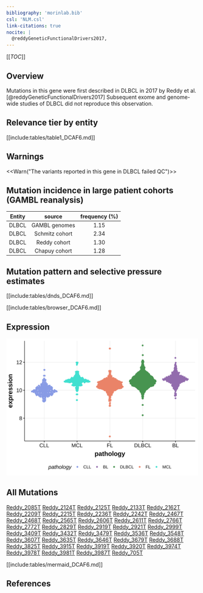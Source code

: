 ```yaml
---
bibliography: 'morinlab.bib'
csl: 'NLM.csl'
link-citations: true
nocite: |
  @reddyGeneticFunctionalDrivers2017, 
---
```

[[_TOC_]]

## Overview

Mutations in this gene were first described in DLBCL in 2017 by Reddy et al.[@reddyGeneticFunctionalDrivers2017] Subsequent exome and genome-wide studies of DLBCL did not reproduce this observation. 


## Relevance tier by entity

[[include:tables/table1_DCAF6.md]]

## Warnings

<<Warn("The variants reported in this gene in DLBCL failed QC")>>

## Mutation incidence in large patient cohorts (GAMBL reanalysis)

|Entity|source        |frequency (%)|
|:------:|:--------------:|:-------------:|
|DLBCL |GAMBL genomes |1.15         |
|DLBCL |Schmitz cohort|2.34         |
|DLBCL |Reddy cohort  |1.30         |
|DLBCL |Chapuy cohort |1.28         |

## Mutation pattern and selective pressure estimates

[[include:tables/dnds_DCAF6.md]]




[[include:tables/browser_DCAF6.md]]

## Expression
![](images/gene_expression/DCAF6_by_pathology.svg)

## All Mutations

[Reddy_2085T](https://www.bcgsc.ca/downloads/morinlab/GAMBL/Reddy/igv_reports/Reddy_2085T.html)
[Reddy_2124T](https://www.bcgsc.ca/downloads/morinlab/GAMBL/Reddy/igv_reports/Reddy_2124T.html)
[Reddy_2125T](https://www.bcgsc.ca/downloads/morinlab/GAMBL/Reddy/igv_reports/Reddy_2125T.html)
[Reddy_2133T](https://www.bcgsc.ca/downloads/morinlab/GAMBL/Reddy/igv_reports/Reddy_2133T.html)
[Reddy_2162T](https://www.bcgsc.ca/downloads/morinlab/GAMBL/Reddy/igv_reports/Reddy_2162T.html)
[Reddy_2209T](https://www.bcgsc.ca/downloads/morinlab/GAMBL/Reddy/igv_reports/Reddy_2209T.html)
[Reddy_2215T](https://www.bcgsc.ca/downloads/morinlab/GAMBL/Reddy/igv_reports/Reddy_2215T.html)
[Reddy_2236T](https://www.bcgsc.ca/downloads/morinlab/GAMBL/Reddy/igv_reports/Reddy_2236T.html)
[Reddy_2242T](https://www.bcgsc.ca/downloads/morinlab/GAMBL/Reddy/igv_reports/Reddy_2242T.html)
[Reddy_2467T](https://www.bcgsc.ca/downloads/morinlab/GAMBL/Reddy/igv_reports/Reddy_2467T.html)
[Reddy_2468T](https://www.bcgsc.ca/downloads/morinlab/GAMBL/Reddy/igv_reports/Reddy_2468T.html)
[Reddy_2565T](https://www.bcgsc.ca/downloads/morinlab/GAMBL/Reddy/igv_reports/Reddy_2565T.html)
[Reddy_2606T](https://www.bcgsc.ca/downloads/morinlab/GAMBL/Reddy/igv_reports/Reddy_2606T.html)
[Reddy_2611T](https://www.bcgsc.ca/downloads/morinlab/GAMBL/Reddy/igv_reports/Reddy_2611T.html)
[Reddy_2766T](https://www.bcgsc.ca/downloads/morinlab/GAMBL/Reddy/igv_reports/Reddy_2766T.html)
[Reddy_2772T](https://www.bcgsc.ca/downloads/morinlab/GAMBL/Reddy/igv_reports/Reddy_2772T.html)
[Reddy_2829T](https://www.bcgsc.ca/downloads/morinlab/GAMBL/Reddy/igv_reports/Reddy_2829T.html)
[Reddy_2919T](https://www.bcgsc.ca/downloads/morinlab/GAMBL/Reddy/igv_reports/Reddy_2919T.html)
[Reddy_2921T](https://www.bcgsc.ca/downloads/morinlab/GAMBL/Reddy/igv_reports/Reddy_2921T.html)
[Reddy_2999T](https://www.bcgsc.ca/downloads/morinlab/GAMBL/Reddy/igv_reports/Reddy_2999T.html)
[Reddy_3409T](https://www.bcgsc.ca/downloads/morinlab/GAMBL/Reddy/igv_reports/Reddy_3409T.html)
[Reddy_3432T](https://www.bcgsc.ca/downloads/morinlab/GAMBL/Reddy/igv_reports/Reddy_3432T.html)
[Reddy_3479T](https://www.bcgsc.ca/downloads/morinlab/GAMBL/Reddy/igv_reports/Reddy_3479T.html)
[Reddy_3536T](https://www.bcgsc.ca/downloads/morinlab/GAMBL/Reddy/igv_reports/Reddy_3536T.html)
[Reddy_3548T](https://www.bcgsc.ca/downloads/morinlab/GAMBL/Reddy/igv_reports/Reddy_3548T.html)
[Reddy_3607T](https://www.bcgsc.ca/downloads/morinlab/GAMBL/Reddy/igv_reports/Reddy_3607T.html)
[Reddy_3635T](https://www.bcgsc.ca/downloads/morinlab/GAMBL/Reddy/igv_reports/Reddy_3635T.html)
[Reddy_3646T](https://www.bcgsc.ca/downloads/morinlab/GAMBL/Reddy/igv_reports/Reddy_3646T.html)
[Reddy_3679T](https://www.bcgsc.ca/downloads/morinlab/GAMBL/Reddy/igv_reports/Reddy_3679T.html)
[Reddy_3688T](https://www.bcgsc.ca/downloads/morinlab/GAMBL/Reddy/igv_reports/Reddy_3688T.html)
[Reddy_3825T](https://www.bcgsc.ca/downloads/morinlab/GAMBL/Reddy/igv_reports/Reddy_3825T.html)
[Reddy_3915T](https://www.bcgsc.ca/downloads/morinlab/GAMBL/Reddy/igv_reports/Reddy_3915T.html)
[Reddy_3919T](https://www.bcgsc.ca/downloads/morinlab/GAMBL/Reddy/igv_reports/Reddy_3919T.html)
[Reddy_3920T](https://www.bcgsc.ca/downloads/morinlab/GAMBL/Reddy/igv_reports/Reddy_3920T.html)
[Reddy_3974T](https://www.bcgsc.ca/downloads/morinlab/GAMBL/Reddy/igv_reports/Reddy_3974T.html)
[Reddy_3978T](https://www.bcgsc.ca/downloads/morinlab/GAMBL/Reddy/igv_reports/Reddy_3978T.html)
[Reddy_3981T](https://www.bcgsc.ca/downloads/morinlab/GAMBL/Reddy/igv_reports/Reddy_3981T.html)
[Reddy_3987T](https://www.bcgsc.ca/downloads/morinlab/GAMBL/Reddy/igv_reports/Reddy_3987T.html)
[Reddy_705T](https://www.bcgsc.ca/downloads/morinlab/GAMBL/Reddy/igv_reports/Reddy_705T.html)

[[include:tables/mermaid_DCAF6.md]]

## References


<!-- ORIGIN: reddyGeneticFunctionalDrivers2017 -->
<!-- DLBCL: reddyGeneticFunctionalDrivers2017 -->
